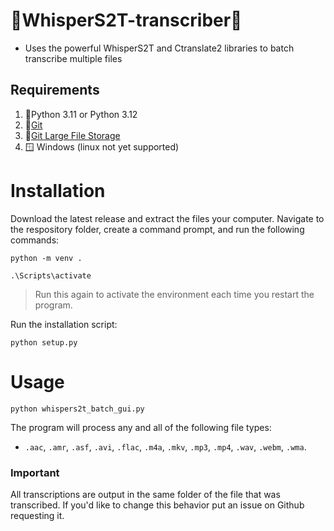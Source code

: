 # 🚀WhisperS2T-transcriber🚀
* Uses the powerful WhisperS2T and Ctranslate2 libraries to batch transcribe multiple files

## Requirements
1) 🐍Python 3.11 or Python 3.12
2) 📁[Git](https://git-scm.com/downloads)
3) 📁[Git Large File Storage](https://git-lfs.com/)
8) 🪟 Windows (linux not yet supported)

# Installation
Download the latest release and extract the files your computer.  Navigate to the respository folder, create a command prompt, and run the following commands:

```
python -m venv .
```
```
.\Scripts\activate
```
  > Run this again to activate the environment each time you restart the program.

Run the installation script:
```
python setup.py
```
# Usage
```
python whispers2t_batch_gui.py
```
The program will process any and all of the following file types:
* ```.aac```, ```.amr```, ```.asf```, ```.avi```, ```.flac```, ```.m4a```, ```.mkv```, ```.mp3```, ```.mp4```, ```.wav```, ```.webm```, ```.wma```.

### Important
All transcriptions are output in the same folder of the file that was transcribed.  If you'd like to change this behavior put an issue on Github requesting it.
